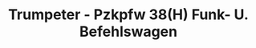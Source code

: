 ---
layout: product
title: "Trumpeter - Pzkpfw 38(H) Funk- U. Befehlswagen"
price: "2700" 
desc: "N/A"
img_path: "/assets/img/TRU00355.jpg"
brand: "N/A"
available: false
special_offer: false
new: false
soon: false
cat: "010000"
subcat: "013400"
subsubcat: "0N/A"
sifra: "TRU00355"
---